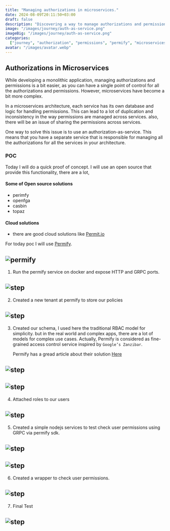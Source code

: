 ```yaml
---
title: "Managing authorizations in microservices."
date: 2024-08-09T20:11:50+03:00
draft: false
description: "Discovering a way to manage authorizations and permissions in a microservices architecture using authorizations-as-service."
image: "/images/journey/auth-as-service.png"
imageBig: "/images/journey/auth-as-service.png"
categories:
  ["journey", "authorization", "permissions", "permify", "microservices"]
avatar: "/images/avatar.webp"
---
```


## Authorizations in Microservices

While developing a monolithic application, managing authorizations and permissions is a bit easier, as you can have a single point of control for all the authorizations and permissions. However, microservices have become a bit more complex.

In a microservices architecture, each service has its own database and logic for handling permissions. This can lead to a lot of duplication and inconsistency in the way permissions are managed across services. also, there will be an issue of sharing the permissions across services.

One way to solve this issue is to use an authorization-as-service. This means that you have a separate service that is responsible for managing all the authorizations for all the services in your architecture.


### POC

Today I will do a quick proof of concept. I will use an open source that provide this functionality, there are a lot, 

#### Some of Open source solutions
- perimfy
- openfga
- casbin
- topaz

#### Cloud solutions
- there are good cloud solutions like [Permit.io](https://www.permit.io)

For today poc I will use [Permify](https://permify.co/).

![permify](https://user-images.githubusercontent.com/34595361/196884110-147862c9-3657-4f07-831c-3e0d0e39eccf.png)
---

1. Run the permify service on docker and expose HTTP and GRPC ports.

![step](/images/journey/auth-1.png)
---

2. Created a new tenant at permify to store our policies

![step](/images/journey/auth-2.png)
---

3. Created our schema, I used here the traditional RBAC model for simplicity. but in the real world and complex apps, there are a lot of models for complex use cases. Actually, Permify is considered as fine-grained access control service inspired by `Google’s Zanzibar`.

    Permify has a gread article about their solution [Here](https://docs.permify.co/permify-overview/authorization-service)

![step](/images/journey/auth-3.png)
---
![step](/images/journey/auth-4.png)
---

4. Attached roles to our users

![step](/images/journey/auth-5.png)
---

5. Created a simple nodejs services to test check user permissions using GRPC via permify sdk.

![step](/images/journey/auth-6.png)
---
![step](/images/journey/auth-7.png)
---

6. Created a wrapper to check user permissions.

![step](/images/journey/auth-8.png)
---

7. Final Test

![step](/images/journey/auth-9.png)
---
